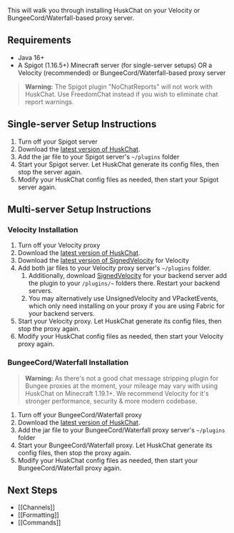 This will walk you through installing HuskChat on your Velocity or BungeeCord/Waterfall-based proxy server.

## Requirements
* Java 16+
* A Spigot (1.16.5+) Minecraft server (for single-server setups) OR a Velocity (recommended) or BungeeCord/Waterfall-based proxy server

> **Warning:** The Spigot plugin "NoChatReports" will not work with HuskChat. Use FreedomChat instead if you wish to eliminate chat report warnings.

## Single-server Setup Instructions
1. Turn off your Spigot server
2. Download the [latest version of HuskChat](https://github.com/WiIIiam278/HuskChat/releases/latest).
3. Add the jar file to your Spigot server's `~/plugins` folder
4. Start your Spigot server. Let HuskChat generate its config files, then stop the server again.
5. Modify your HuskChat config files as needed, then start your Spigot server again.

## Multi-server Setup Instructions
### Velocity Installation
1. Turn off your Velocity proxy
2. Download the [latest version of HuskChat](https://github.com/WiIIiam278/HuskChat/releases/latest). 
3. Download the [latest version of SignedVelocity](https://modrinth.com/plugin/signedvelocity) for Velocity
4. Add both jar files to your Velocity proxy server's `~/plugins` folder. 
   1. Additionally, download [SignedVelocity](https://modrinth.com/plugin/signedvelocity) for your backend server add the plugin to your `/plugins/~` folders there. Restart your backend servers.
   2. You may alternatively use UnsignedVelocity and VPacketEvents, which only need installing on your proxy if you are using Fabric for your backend servers.
5. Start your Velocity proxy. Let HuskChat generate its config files, then stop the proxy again.
6. Modify your HuskChat config files as needed, then start your Velocity proxy again.

### BungeeCord/Waterfall Installation
> **Warning:** As there's not a good chat message stripping plugin for Bungee proxies at the moment, your mileage may vary with using HuskChat on Minecraft 1.19.1+. We recommend Velocity for it's stronger performance, security & more modern codebase.

1. Turn off your BungeeCord/Waterfall proxy
2. Download the [latest version of HuskChat](https://github.com/WiIIiam278/HuskChat/releases/latest). 
3. Add the jar file to your BungeeCord/Waterfall proxy server's `~/plugins` folder
4. Start your BungeeCord/Waterfall proxy. Let HuskChat generate its config files, then stop the proxy again.
5. Modify your HuskChat config files as needed, then start your BungeeCord/Waterfall proxy again.

## Next Steps
* [[Channels]]
* [[Formatting]]
* [[Commands]]

